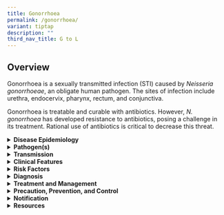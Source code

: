 ```yaml
---
title: Gonorrhoea
permalink: /gonorrhoea/
variant: tiptap
description: ""
third_nav_title: G to L
---
```

<h2>Overview</h2>
<p>Gonorrhoea is a sexually transmitted infection (STI) caused by&nbsp;<em>Neisseria gonorrhoeae</em>,
an obligate human pathogen. The sites of infection include urethra, endocervix,
pharynx, rectum, and conjunctiva.</p>
<p>Gonorrhoea is treatable and curable with antibiotics. However, <em>N. gonorrhoea </em>has
developed resistance to antibiotics, posing a challenge in its treatment.
Rational use of antibiotics is critical to decrease this threat.</p>
<div data-type="detailGroup" class="isomer-accordion isomer-accordion-white">
<details class="isomer-details">
<summary><strong>Disease Epidemiology</strong>
</summary>
<div data-type="detailsContent" class="isomer-details-content">
<p>In 2020, World Health Organization estimated 82.4&nbsp;million new infections
with&nbsp;<em>N. gonorrhoeae&nbsp;</em>among adults aged 15 to 49 years.
Prevalence of gonorrhoea is highest among vulnerable populations such as
men who have sex with men (MSM), sex workers, transgender women and adolescents
and young people in high burden countries. Over the last decade, the incidence
of gonorrheal STIs has increased due to the rising number of antibiotic-resistant
strains.</p>
<p>In Singapore, gonorrhoea had the lowest incidence among the three legally
notifiable STIs in 2019 and 2020. It was more commonly reported in men.
No gonococcal ophthalmia neonatorum cases were reported in 2019 and 2020.
Regarding gonorrhoea susceptibility, the percentage of gonorrhoea cultures
with decreased susceptibility to ceftriaxone decreased from 9.19% in 2019
to 7.33% in 2020. There was one resistant case detected in 2019 and no
cases detected in 2020. The percentage of gonorrhoea cultures resistant
to ciprofloxacin remained consistent at 81.1% in 2019 and 81.9% in 2020.</p>
</div>
</details>
<details class="isomer-details">
<summary><strong>Pathogen(s)</strong>
</summary>
<div data-type="detailsContent" class="isomer-details-content">
<p><em>Neisseria gonorrhoeae</em>
</p>
</div>
</details>
<details class="isomer-details">
<summary><strong>Transmission</strong>
</summary>
<div data-type="detailsContent" class="isomer-details-content">
<p>Gonorrhoea is usually transmitted through vaginal, anal, or oral intercourse
with an infected individual. Ejaculation does not have to occur for gonorrhoea
to be transmitted or acquired.&nbsp;</p>
<p>An infected mother can also transmit gonorrhoea to her baby during vaginal
delivery.</p>
<p>Incubation period: &nbsp;Average 3–5 days, sometimes longer.</p>
<p>Infectious period:<strong> </strong>Up to 7 days post-treatment.</p>
</div>
</details>
<details class="isomer-details">
<summary><strong>Clinical Features</strong>
</summary>
<div data-type="detailsContent" class="isomer-details-content">
<p>Gonorrhoea is characterised clinically by a profuse purulent discharge
from the affected genital site (more than 80% in male urethritis, up to
50% in female cervicitis), often accompanied by local pain or discomfort.
However, asymptomatic infection may occur in 10% of urethral infection,
more than 50% of cervical infections, and more than 90% of pharyngeal infection
and rectal infections.</p>
<p>Men and women may experience different symptoms.</p>
<p>In men, common symptoms include:</p>
<ul data-tight="true" class="tight">
<li>
<p>Pain or burning sensation &nbsp;when urinating;</p>
</li>
<li>
<p>A white, yellow, or greenish discharge from the penis; or</p>
</li>
<li>
<p>Painful or swollen testes.</p>
</li>
</ul>
<p>Most women with gonorrhoea do not have symptoms. If symptoms occur, they
can include:</p>
<ul data-tight="true" class="tight">
<li>
<p>Pain or burning when urinating;</p>
</li>
<li>
<p>Vaginal discharge; or</p>
</li>
<li>
<p>Vaginal bleeding between periods or during sexual intercourse.</p>
</li>
</ul>
<p>Infants born to mothers with gonorrhoea may develop an eye infection.
This causes redness, pain, soreness, ulcers, and tearing. This is preventable
with eye medications for newborns.</p>
<p>Contiguous spread of the infection may lead to epididymo-orchitis, prostatitis,
endometritis and salpingo-oophoritis. Haematogenous spread results in disseminated
gonococcal infection (DGI).</p>
</div>
</details>
<details class="isomer-details">
<summary><strong>Risk Factors</strong>
</summary>
<div data-type="detailsContent" class="isomer-details-content">
<p>Risk factors include:</p>
<ul data-tight="true" class="tight">
<li>
<p>Unprotected sex with an infected person;</p>
</li>
<li>
<p>Having multiple sex partners;</p>
</li>
<li>
<p>Inconsistent condom use if the relationship is not monogamous;</p>
</li>
<li>
<p>Persons who exchange sex for money or drugs; or</p>
</li>
<li>
<p>History or current presence of other STIs.</p>
</li>
</ul>
</div>
</details>
<details class="isomer-details">
<summary><strong>Diagnosis</strong>
</summary>
<div data-type="detailsContent" class="isomer-details-content">
<p>A presumptive diagnosis of gonorrhoea is made on finding Gram-negative
intracellular diplococci in a smear of the discharge. Confirmatory diagnosis
is made by identification of the organism on culture media (e.g. modified
Thayer-Martin agar).</p>
<p>Tests for diagnosis include:</p>
<ul data-tight="true" class="tight">
<li>
<p>Nucleic acid-based amplification testing (NAATs) (PCR) can be used as
diagnostic/screening tests on non-invasively collected specimens (urine
and self-taken vagina/pharyngeal/rectal swabs).</p>
</li>
<li>
<p>Polymerase chain reaction (PCR) can be used to detect urethral and cervical,
pharyngeal, and rectal gonorrhoea.</p>
</li>
<li>
<p>Because non-culture tests cannot provide anti-microbial susceptibility
results in cases of persistent gonococcal infection after treatment or
potential resistant infections, clinicians should perform both culture
and antimicrobial susceptibility testing.</p>
</li>
</ul>
<p>Gonococcal complement fixation test (GC-CFT) should <strong><u>not</u></strong> be
used for diagnosing gonorrhoea.</p>
</div>
</details>
<details class="isomer-details">
<summary><strong>Treatment and Management</strong>
</summary>
<div data-type="detailsContent" class="isomer-details-content">
<p>Recommended regimens for uncomplicated gonococcal infection of the cervix,
urethra, or rectum:</p>
<ul data-tight="true" class="tight">
<li>
<p><strong>Ceftriaxone&nbsp;</strong>500mg IM in a single dose, plus <strong>Doxycycline&nbsp;</strong>100mg
orally 2 times a day, for 7 days</p>
</li>
</ul>
<p>Recommended regimens for uncomplicated gonococcai Infection of the pharynx:</p>
<ul data-tight="true" class="tight">
<li>
<p><strong>Ceftriaxone&nbsp;</strong>500mg IM in a single dose, plus <strong>Doxycycline&nbsp;</strong>100mg
orally 2 times a day, for 7 days.</p>
</li>
</ul>
<p>Pregnancy considerations:</p>
<ul data-tight="true" class="tight">
<li>
<p>Cephalosporins in the recommended dosages are safe and effective in pregnancy;</p>
</li>
<li>
<p>Spectinomycin can be administered to women who are unable to tolerate
Cephalosporins; or</p>
</li>
<li>
<p>Simultaneous treatment for chlamydial infection with Azithromycin 1g orally
in a single is advocated.</p>
</li>
</ul>
<p>Follow-up:</p>
<ul data-tight="true" class="tight">
<li>
<p>Test-of-cure and assessment for post-gonococcal urethritis (PGU) is performed
after 14 days.</p>
</li>
<li>
<p>Test-of-cure culture tests are recommended in all cases at all sites,
especially for pharyngeal gonorrhoea.</p>
</li>
<li>
<p>In cases of possible antibiotic resistance, cultures should be performed
with additional antimicrobial sensitivity.</p>
</li>
<li>
<p>Patients with gonococcal ophthalmia should have cultures done daily on
therapy. Repeat on day 5 and I14 after therapy completion date.</p>
</li>
<li>
<p>Serologic tests for syphilis and HIV should be performed; if negative
they should be repeated 3 months after the last at-risk exposure.</p>
</li>
</ul>
<p>Refer to <a href="https://www.nsc.com.sg/dsc/healthcare-professionals/publications/Pages/STI-Management-Guidelines.aspx" rel="noopener noreferrer nofollow" target="_blank">DSC’s website</a> for
more information on alternative regimens and other treatment options.</p>
</div>
</details>
<details class="isomer-details">
<summary><strong>Precaution, Prevention, and Control</strong>
</summary>
<div data-type="detailsContent" class="isomer-details-content">
<p>Annual screening for <em>N. gonorrhoeae</em> infection is recommended for
all individuals who are sexually active.</p>
<ul data-tight="true" class="tight">
<li>
<p>Individuals with multiple sex partners, change in sex partner, or engaging
in unprotected sex should consider regular screening; or</p>
</li>
<li>
<p>More frequent screening than annual might be indicated for certain individuals
&nbsp;based on their risk behaviours.</p>
</li>
</ul>
<p>&nbsp;</p>
<p>Prevention of Gonorrhoea:</p>
<ul data-tight="true" class="tight">
<li>
<p>Inform current or recent sexual partners if a diagnosis of gonorrhoea
has been confirmed;</p>
</li>
<li>
<p>Avoid sexual intercourse until at least 7 days after treatment is completed;</p>
</li>
<li>
<p>Not having sex;</p>
</li>
<li>
<p>Consistent and correct use of condoms when engaging in sexual activity;&nbsp;</p>
</li>
<li>
<p>Limit the number of sexual partners; and</p>
</li>
<li>
<p>Get tested for STIs regularly.</p>
</li>
</ul>
<p>Management of sexual contacts</p>
<p>Sexual contacts of the patients in the preceding 60 days should be traced,
screened, and treated on epidemiologic grounds. If the last sexual exposure
was more than 60 days, the patient’s most recent partner should be treated.</p>
</div>
</details>
<details class="isomer-details">
<summary><strong>Notification</strong>
</summary>
<div data-type="detailsContent" class="isomer-details-content">
<p>Gonorrhoea is a notifiable disease.</p>
<ul data-tight="true" class="tight">
<li>
<p>Who should notify:</p>
<ul data-tight="true" class="tight">
<li>
<p>Medical practitioners and laboratories.</p>
</li>
</ul>
</li>
<li>
<p>When to notify:</p>
<ul data-tight="true" class="tight">
<li>
<p>Medical practitioners: on clinical suspicion; and</p>
</li>
<li>
<p>Laboratories: on laboratory confirmation.</p>
</li>
</ul>
</li>
<li>
<p>How to notify:</p>
<ul data-tight="true" class="tight">
<li>
<p>Submit MD131 Notification of Infectious Diseases Form via CDLENS (<a rel="noopener noreferrer nofollow" target="_blank">http://www.cdlens.moh.gov.sg</a>)
or fax (6221-5528/38/67).</p>
</li>
</ul>
</li>
<li>
<p>Notification timeline:</p>
<ul data-tight="true" class="tight">
<li>
<p>Within 72 hours from time of diagnosis.</p>
</li>
</ul>
</li>
</ul>
</div>
</details>
<details class="isomer-details">
<summary><strong>Resources</strong>
</summary>
<div data-type="detailsContent" class="isomer-details-content">
<p>Refer to <a href="https://www.moh.gov.sg/resources-statistics/reports/communicable-diseases-surveillance-in-singapore-2019-2020" rel="noopener noreferrer nofollow" target="_blank">MOH’s website</a> for
the communicable disease surveillance in Singapore.</p>
<p>Refer to <a href="https://www.nsc.com.sg/dsc/healthcare-professionals/publications/Pages/STI-Management-Guidelines.aspx" rel="noopener noreferrer nofollow" target="_blank">DSC’s website</a> for
more information on gonorrhoea.</p>
<p><strong>References</strong>
</p>
<ul data-tight="true" class="tight">
<li>
<p>Centers for Disease Control and Prevention. STI treatment guidelines:
Gonococcal infections. 2021.</p>
</li>
<li>
<p>Department of Sexually Transmitted Infections Control (DSC). STI management
guidelines 7<sup>th</sup> edition. 2021.</p>
</li>
<li>
<p>World Health Organization. Gonorrhoea (Neisseria gonorrhoeae infection).
2023.</p>
</li>
</ul>
</div>
</details>
</div>
<p></p>